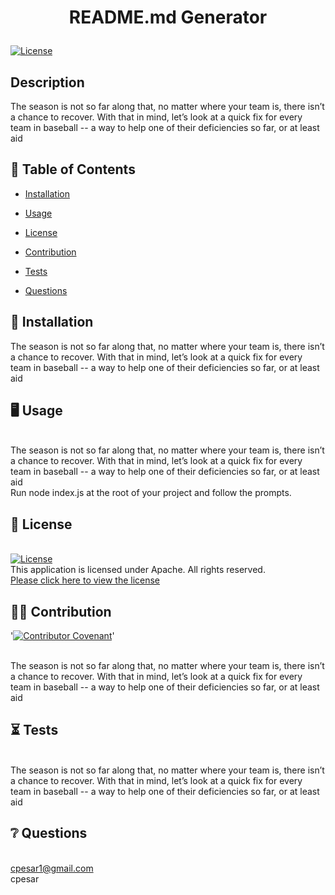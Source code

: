 # <p align="center"> README.md Generator </p>
  
  [![License](https://img.shields.io/badge/License-Apache%202.0-blue.svg)](https://opensource.org/licenses/Apache-2.0) 
  <br />

  ## Description
  The season is not so far along that, no matter where your team is, there isn’t a chance to recover. With that in mind, let’s look at a quick fix for every team in baseball -- a way to help one of their deficiencies so far, or at least aid
  <br />
  
  
  

  ## :open_book: Table of Contents

  * [Installation](#installation)

  * [Usage](#usage)

  * [License](#license)

  * [Contribution](#contribution)

  * [Tests](#tests)

  * [Questions](#questions)

  

  ## :wrench: Installation
  
  <a name="installation">The season is not so far along that, no matter where your team is, there isn’t a chance to recover. With that in mind, let’s look at a quick fix for every team in baseball -- a way to help one of their deficiencies so far, or at least aid</a>
  <br />

  ## :desktop_computer: Usage
  <br />
  <a name="usage"> The season is not so far along that, no matter where your team is, there isn’t a chance to recover. With that in mind, let’s look at a quick fix for every team in baseball -- a way to help one of their deficiencies so far, or at least aid</a>
  <br />
  Run node index.js at the root of your project and follow the prompts.

  ## :scroll: License 
  <a name="license"><br />
  [![License](https://img.shields.io/badge/License-Apache%202.0-blue.svg)](https://opensource.org/licenses/Apache-2.0) 
  <br />This application is licensed under Apache. All rights reserved.<br />[Please click here to view the license](https://www.apache.org/licenses/LICENSE-2.0.txt)<br />


  ## :weight_lifting_man: Contribution
  '[![Contributor Covenant](https://img.shields.io/badge/Contributor%20Covenant-2.0-4baaaa.svg)](code_of_conduct.md)'

  <br /><a name="contribution">The season is not so far along that, no matter where your team is, there isn’t a chance to recover. With that in mind, let’s look at a quick fix for every team in baseball -- a way to help one of their deficiencies so far, or at least aid</a><br />
  

  ## 	:hourglass_flowing_sand: Tests
  <br />
  <a name="tests">The season is not so far along that, no matter where your team is, there isn’t a chance to recover. With that in mind, let’s look at a quick fix for every team in baseball -- a way to help one of their deficiencies so far, or at least aid</a>
  <br />

  ## :grey_question: Questions
  <br /><a name = "email">cpesar1@gmail.com<br /></a><a name = "questions">cpesar</a>
  <br />



  



